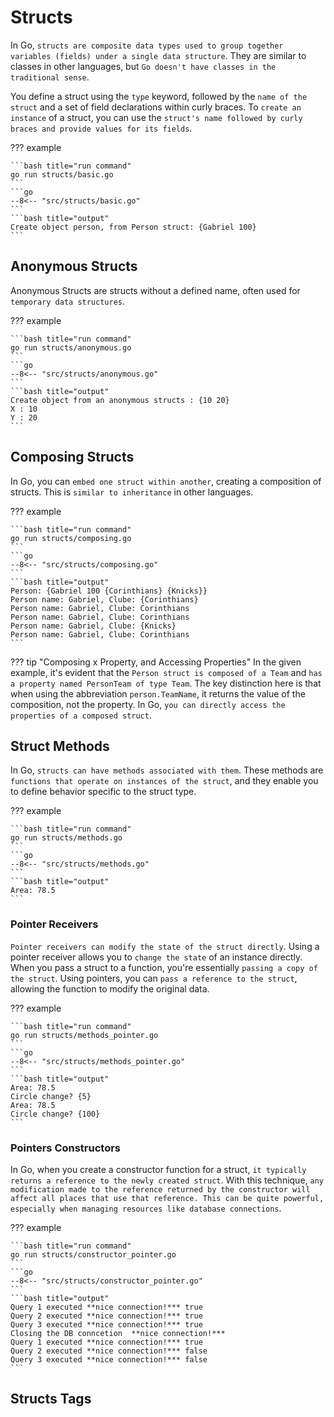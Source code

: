 # Structs

In Go, `structs are composite data types used to group together variables (fields) under a single data structure`. They are similar to classes in other languages, but `Go doesn't have classes in the traditional sense`.

You define a struct using the `type` keyword, followed by the `name of the struct` and a set of field declarations within curly braces. To `create an instance` of a struct, you can use the `struct's name followed by curly braces and provide values for its fields`.

??? example

    ```bash title="run command"
    go run structs/basic.go
    ```
    ```go
    --8<-- "src/structs/basic.go"
    ```
    ```bash title="output"
    Create object person, from Person struct: {Gabriel 100}
    ```

## Anonymous Structs

Anonymous Structs are structs without a defined name, often used for `temporary data structures`.

??? example

    ```bash title="run command"
    go run structs/anonymous.go
    ```
    ```go
    --8<-- "src/structs/anonymous.go"
    ```
    ```bash title="output"
    Create object from an anonymous structs : {10 20}
    X : 10
    Y : 20
    ```

## Composing Structs

In Go, you can `embed one struct within another`, creating a composition of structs. This is `similar to inheritance` in other languages.

??? example

    ```bash title="run command"
    go run structs/composing.go
    ```
    ```go
    --8<-- "src/structs/composing.go"
    ```
    ```bash title="output"
    Person: {Gabriel 100 {Corinthians} {Knicks}}
    Person name: Gabriel, Clube: {Corinthians}
    Person name: Gabriel, Clube: Corinthians
    Person name: Gabriel, Clube: Corinthians
    Person name: Gabriel, Clube: {Knicks}
    Person name: Gabriel, Clube: Corinthians
    ```
??? tip "Composing x Property, and Accessing Properties"
    In the given example, it's evident that the `Person struct is composed of a Team` and `has a property named PersonTeam of type Team`. The key distinction here is that when using the abbreviation `person.TeamName`, it returns the value of the composition, not the property.
    In Go, `you can directly access the properties of a composed struct`.

## Struct Methods

In Go, `structs can have methods associated with them`. These methods are `functions that operate on instances of the struct`, and they enable you to define behavior specific to the struct type.

??? example

    ```bash title="run command"
    go run structs/methods.go
    ```
    ```go
    --8<-- "src/structs/methods.go"
    ```
    ```bash title="output"
    Area: 78.5
    ```

### Pointer Receivers

`Pointer receivers can modify the state of the struct directly`. Using a pointer receiver allows you to `change the state` of an instance directly. When you pass a struct to a function, you're essentially `passing a copy of the struct`. Using pointers, you can `pass a reference to the struct`, allowing the function to modify the original data.

??? example

    ```bash title="run command"
    go run structs/methods_pointer.go
    ```
    ```go
    --8<-- "src/structs/methods_pointer.go"
    ```
    ```bash title="output"
    Area: 78.5
    Circle change? {5}
    Area: 78.5
    Circle change? {100}
    ```

### Pointers Constructors

In Go, when you create a constructor function for a struct, `it typically returns a reference to the newly created struct`. With this technique, `any modification made to the reference returned by the constructor will affect all places that use that reference. This can be quite powerful, especially when managing resources like database connections`.

??? example

    ```bash title="run command"
    go run structs/constructor_pointer.go
    ```
    ```go
    --8<-- "src/structs/constructor_pointer.go"
    ```
    ```bash title="output"
    Query 1 executed **nice connection!*** true
    Query 2 executed **nice connection!*** true
    Query 3 executed **nice connection!*** true
    Closing the DB conncetion  **nice connection!***
    Query 1 executed **nice connection!*** true
    Query 2 executed **nice connection!*** false
    Query 3 executed **nice connection!*** false
    ```

## Structs Tags

